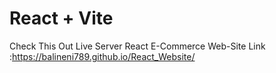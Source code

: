 # React + Vite

Check This Out Live Server React E-Commerce Web-Site 
Link :https://balineni789.github.io/React_Website/
